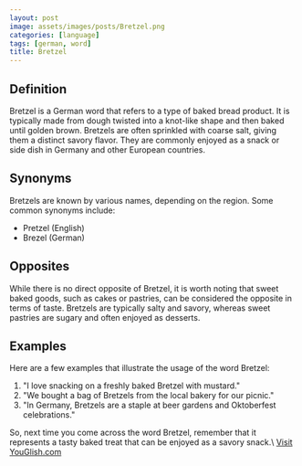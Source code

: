 ```yaml
---
layout: post
image: assets/images/posts/Bretzel.png
categories: [language]
tags: [german, word]
title: Bretzel
---
```


## Definition

Bretzel is a German word that refers to a type of baked bread product. It is typically made from dough twisted into a knot-like shape and then baked until golden brown. Bretzels are often sprinkled with coarse salt, giving them a distinct savory flavor. They are commonly enjoyed as a snack or side dish in Germany and other European countries.

## Synonyms

Bretzels are known by various names, depending on the region. Some common synonyms include:

- Pretzel (English)
- Brezel (German)

## Opposites

While there is no direct opposite of Bretzel, it is worth noting that sweet baked goods, such as cakes or pastries, can be considered the opposite in terms of taste. Bretzels are typically salty and savory, whereas sweet pastries are sugary and often enjoyed as desserts.

## Examples

Here are a few examples that illustrate the usage of the word Bretzel:

1. "I love snacking on a freshly baked Bretzel with mustard."
2. "We bought a bag of Bretzels from the local bakery for our picnic."
3. "In Germany, Bretzels are a staple at beer gardens and Oktoberfest celebrations."

So, next time you come across the word Bretzel, remember that it represents a tasty baked treat that can be enjoyed as a savory snack.\ <a id="yg-widget-0" class="youglish-widget" data-query="Bretzel" data-lang="german" data-components="8412" data-auto-start="0" data-bkg-color="theme_light" data-title="How%20to%20pronounce%20Bretzel%20in%20German"  rel="nofollow" href="https://youglish.com">Visit YouGlish.com</a><script async src="https://youglish.com/public/emb/widget.js" charset="utf-8"></script>